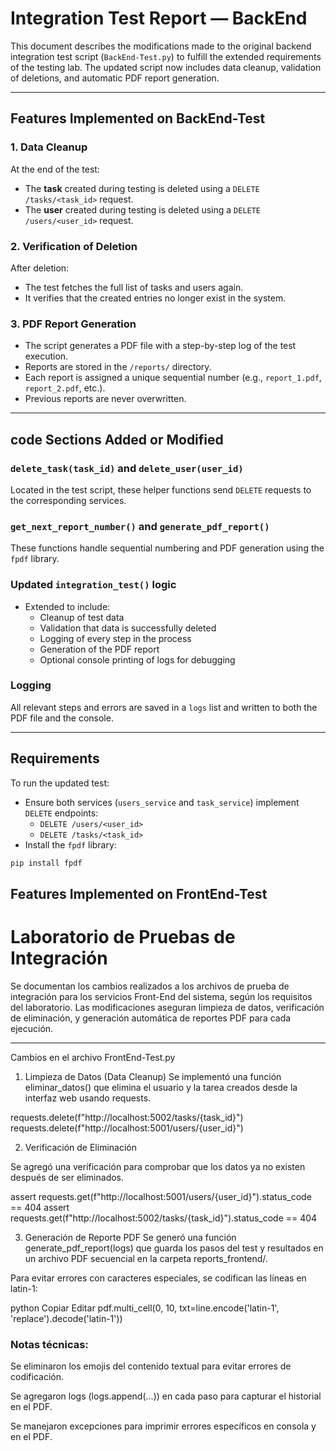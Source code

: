 # Integration Test Report — BackEnd

This document describes the modifications made to the original backend integration test script (`BackEnd-Test.py`) to fulfill the extended requirements of the testing lab. The updated script now includes data cleanup, validation of deletions, and automatic PDF report generation.

---

## Features Implemented on BackEnd-Test

### 1. Data Cleanup
At the end of the test:
- The **task** created during testing is deleted using a `DELETE /tasks/<task_id>` request.
- The **user** created during testing is deleted using a `DELETE /users/<user_id>` request.

### 2. Verification of Deletion
After deletion:
- The test fetches the full list of tasks and users again.
- It verifies that the created entries no longer exist in the system.

### 3. PDF Report Generation
- The script generates a PDF file with a step-by-step log of the test execution.
- Reports are stored in the `/reports/` directory.
- Each report is assigned a unique sequential number (e.g., `report_1.pdf`, `report_2.pdf`, etc.).
- Previous reports are never overwritten.

---

## code Sections Added or Modified

###  `delete_task(task_id)` and `delete_user(user_id)`
Located in the test script, these helper functions send `DELETE` requests to the corresponding services.

### `get_next_report_number()` and `generate_pdf_report()`
These functions handle sequential numbering and PDF generation using the `fpdf` library.

### Updated `integration_test()` logic
- Extended to include:
  - Cleanup of test data
  - Validation that data is successfully deleted
  - Logging of every step in the process
  - Generation of the PDF report
  - Optional console printing of logs for debugging

### Logging
All relevant steps and errors are saved in a `logs` list and written to both the PDF file and the console.

---

## Requirements

To run the updated test:
- Ensure both services (`users_service` and `task_service`) implement `DELETE` endpoints:
  - `DELETE /users/<user_id>`
  - `DELETE /tasks/<task_id>`
- Install the `fpdf` library:


```bash
pip install fpdf
```
## Features Implemented on FrontEnd-Test

# Laboratorio de Pruebas de Integración

Se documentan los cambios realizados a los archivos de prueba de integración para los servicios Front-End del sistema, según los requisitos del laboratorio. Las modificaciones aseguran limpieza de datos, verificación de eliminación, y generación automática de reportes PDF para cada ejecución.

---

Cambios en el archivo FrontEnd-Test.py
1. Limpieza de Datos (Data Cleanup)
Se implementó una función eliminar_datos() que elimina el usuario y la tarea creados desde la interfaz web usando requests.


requests.delete(f"http://localhost:5002/tasks/{task_id}")
requests.delete(f"http://localhost:5001/users/{user_id}")

2. Verificación de Eliminación

Se agregó una verificación para comprobar que los datos ya no existen después de ser eliminados.

assert requests.get(f"http://localhost:5001/users/{user_id}").status_code == 404
assert requests.get(f"http://localhost:5002/tasks/{task_id}").status_code == 404

3. Generación de Reporte PDF
Se generó una función generate_pdf_report(logs) que guarda los pasos del test y resultados en un archivo PDF secuencial en la carpeta reports_frontend/.

Para evitar errores con caracteres especiales, se codifican las líneas en latin-1:

python
Copiar
Editar
pdf.multi_cell(0, 10, txt=line.encode('latin-1', 'replace').decode('latin-1'))

### Notas técnicas:
Se eliminaron los emojis del contenido textual para evitar errores de codificación.

Se agregaron logs (logs.append(...)) en cada paso para capturar el historial en el PDF.

Se manejaron excepciones para imprimir errores específicos en consola y en el PDF.
```


